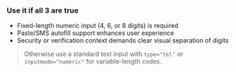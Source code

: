 ### Use it if all 3 are true

* Fixed-length numeric input (4, 6, or 8 digits) is required
* Paste/SMS autofill support enhances user experience
* Security or verification context demands clear visual separation of digits

> Otherwise use a standard text input with `type="tel"` or `inputmode="numeric"` for variable-length codes.